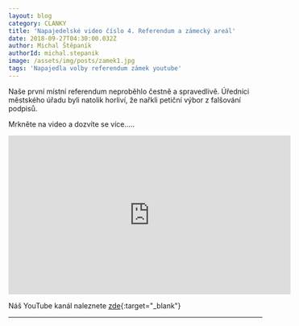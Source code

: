 ```yaml
---
layout: blog
category: CLANKY
title: 'Napajedelské video číslo 4. Referendum a zámecký areál'
date: 2018-09-27T04:30:00.032Z
author: Michal Štěpaník
authorId: michal.stepanik
image: /assets/img/posts/zamek1.jpg
tags: 'Napajedla volby referendum zámek youtube'
---
```


Naše první místní referendum neproběhlo čestně a spravedlivě. Úředníci městského úřadu byli natolik horliví, že nařkli petiční výbor z falšování podpisů.

Mrkněte na video a dozvíte se více.....


<iframe width="560" height="315" src="https://www.youtube.com/embed/qP1DMo0AxqU" frameborder="0" allow="autoplay; encrypted-media" allowfullscreen></iframe>



Náš YouTube kanál naleznete [zde](https://www.youtube.com/channel/UCgoN2Mo3r-xe0iO6N5HRWHA){:target="_blank"}

- - -
